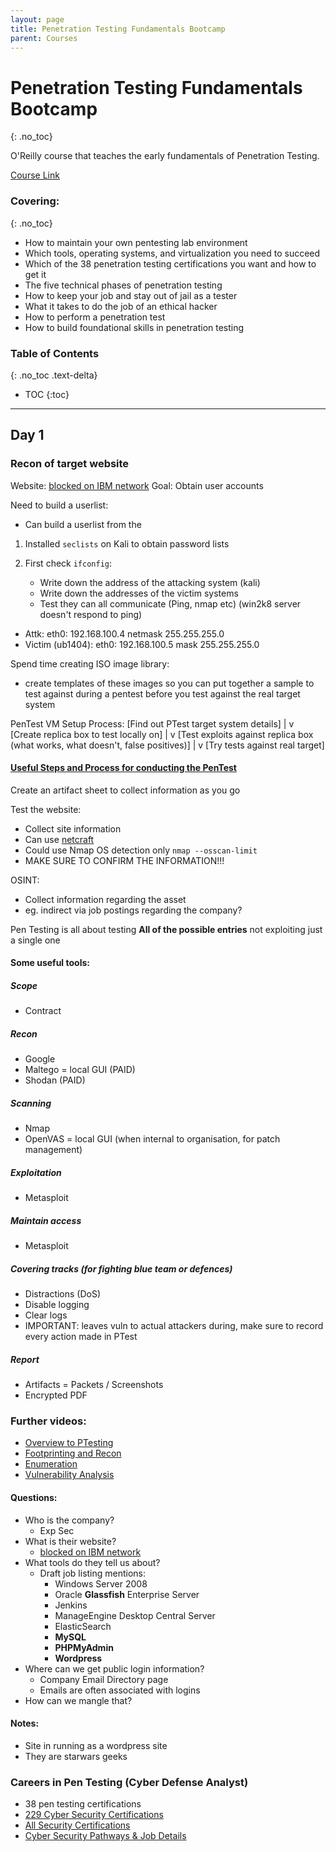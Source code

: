 ```yaml
---
layout: page
title: Penetration Testing Fundamentals Bootcamp
parent: Courses
---
```


# Penetration Testing Fundamentals Bootcamp
{: .no_toc}

O'Reilly course that teaches the early fundamentals of Penetration Testing.

[Course Link](https://learning.oreilly.com/live-events/penetration-testing-fundamentals-bootcamp/0636920074907/0636920074906/)

### Covering:
{: .no_toc}
- How to maintain your own pentesting lab environment
- Which tools, operating systems, and virtualization you need to succeed
- Which of the 38 penetration testing certifications you want and how to get it
- The five technical phases of penetration testing
- How to keep your job and stay out of jail as a tester
- What it takes to do the job of an ethical hacker
- How to perform a penetration test
- How to build foundational skills in penetration testing

### Table of Contents
{: .no_toc .text-delta}

* TOC
{:toc}

---

## Day 1

### Recon of target website 
Website: [blocked on IBM network](expsec.us)
Goal: Obtain user accounts

Need to build a userlist:
- Can build a userlist from the 

1. Installed `seclists` on Kali to obtain password lists

1. First check `ifconfig`:
    - Write down the address of the attacking system (kali)
    - Write down the addresses of the victim systems 
    - Test they can all communicate (Ping, nmap etc) (win2k8 server doesn't respond to ping)

- Attk: eth0: 192.168.100.4 netmask 255.255.255.0
- Victim (ub1404): eth0: 192.168.100.5 mask 255.255.255.0

Spend time creating ISO image library:
- create templates of these images so you can put together a sample to test against during a pentest before you test against the real target system

PenTest VM Setup Process:
[Find out PTest target system details]
                |
                v
[Create replica box to test locally on]
                |
                v
[Test exploits against replica box (what works, what doesn't, false positives)]
                |
                v
[Try tests against real target]

#### [Useful Steps and Process for conducting the PenTest](http://www.pentest-standard.org/index.php/PTES_Technical_Guidelines)

Create an artifact sheet to collect information as you go

Test the website:
- Collect site information
- Can use [netcraft](https://sitereport.netcraft.com/)
- Could use Nmap OS detection only `nmap --osscan-limit`
- MAKE SURE TO CONFIRM THE INFORMATION!!!

OSINT:
- Collect information regarding the asset
- eg. indirect via job postings regarding the company?

Pen Testing is all about testing **All of the possible entries** not exploiting just a single one

#### Some useful tools:
##### Scope
- Contract

##### Recon
- Google
- Maltego = local GUI (PAID)
- Shodan (PAID)

##### Scanning
- Nmap
- OpenVAS = local GUI (when internal to organisation, for patch management)

##### Exploitation
- Metasploit

##### Maintain access
- Metasploit

##### Covering tracks (for fighting blue team or defences)
- Distractions (DoS)
- Disable logging
- Clear logs
- IMPORTANT: leaves vuln to actual attackers during, make sure to record every action made in PTest

##### Report
- Artifacts = Packets / Screenshots
- Encrypted PDF

### Further videos:
- [Overview to PTesting](https://learning.oreilly.com/videos/certified-ethical-hacker/9780996619158/9780996619158-CEH11_01_01/)
- [Footprinting and Recon](https://learning.oreilly.com/videos/certified-ethical-hacker/9780996619158/9780996619158-CEH11_02_01/)
- [Enumeration](https://learning.oreilly.com/videos/certified-ethical-hacker/9780996619158/9780996619158-CEH11_04_01/)
- [Vulnerability Analysis](https://learning.oreilly.com/videos/certified-ethical-hacker/9780996619158/9780996619158-CEH11_05_01/)



#### Questions:
- Who is the company?
    - Exp Sec
- What is their website?
    - [blocked on IBM network](expsec.us)
- What tools do they tell us about?
    - Draft job listing mentions:
        - Windows Server 2008
        - Oracle **Glassfish** Enterprise Server
        - Jenkins
        - ManageEngine Desktop Central Server
        - ElasticSearch
        - **MySQL**
        - **PHPMyAdmin**
        - **Wordpress**
- Where can we get public login information?
    - Company Email Directory page
    - Emails are often associated with logins
- How can we mangle that?

#### Notes:
- Site in running as a wordpress site
- They are starwars geeks

### Careers in Pen Testing (Cyber Defense Analyst)
- 38 pen testing certifications
- [229 Cyber Security Certifications](https://docs.google.com/spreadsheets/d/1Bk35IoIglqcPtcMLQUX4CLwaXgh8rdvw4UrbHqGJlE8/edit#gid=1452594778)
- [All Security Certifications](https://pauljerimy.com/security-certification-roadmap/)
- [Cyber Security Pathways & Job Details](https://niccs.cisa.gov/workforce-development/cyber-career-pathways-tool)